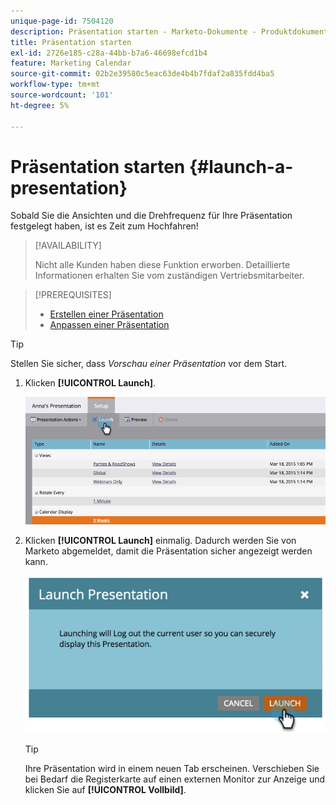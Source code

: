 ```yaml
---
unique-page-id: 7504120
description: Präsentation starten - Marketo-Dokumente - Produktdokumentation
title: Präsentation starten
exl-id: 2726e185-c28a-44bb-b7a6-46698efcd1b4
feature: Marketing Calendar
source-git-commit: 02b2e39580c5eac63de4b4b7fdaf2a835fdd4ba5
workflow-type: tm+mt
source-wordcount: '101'
ht-degree: 5%

---
```


# Präsentation starten {#launch-a-presentation}

Sobald Sie die Ansichten und die Drehfrequenz für Ihre Präsentation festgelegt haben, ist es Zeit zum Hochfahren!

>[!AVAILABILITY]
>
>
>Nicht alle Kunden haben diese Funktion erworben. Detaillierte Informationen erhalten Sie vom zuständigen Vertriebsmitarbeiter.

>[!PREREQUISITES]
>
>* [Erstellen einer Präsentation](/help/marketo/product-docs/core-marketo-concepts/marketing-calendar/calendar-hd/create-a-presentation.md)
>* [Anpassen einer Präsentation](/help/marketo/product-docs/core-marketo-concepts/marketing-calendar/calendar-hd/customize-a-presentation.md)

>[!TIP]
>
>Stellen Sie sicher, dass _Vorschau einer Präsentation_ vor dem Start.

1. Klicken **[!UICONTROL Launch]**.

   ![](assets/image2015-3-20-14-3a4-3a18.png)

1. Klicken **[!UICONTROL Launch]** einmalig. Dadurch werden Sie von Marketo abgemeldet, damit die Präsentation sicher angezeigt werden kann.

   ![](assets/image2015-3-20-14-3a5-3a34.png)

   >[!TIP]
   >
   >Ihre Präsentation wird in einem neuen Tab erscheinen. Verschieben Sie bei Bedarf die Registerkarte auf einen externen Monitor zur Anzeige und klicken Sie auf **[!UICONTROL Vollbild]**.
